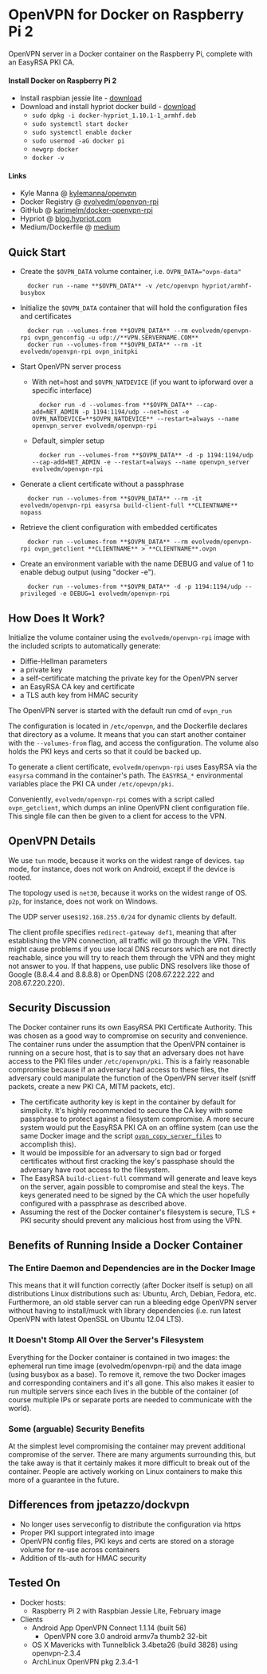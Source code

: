 # OpenVPN for Docker on Raspberry Pi 2

OpenVPN server in a Docker container on the Raspberry Pi, complete with an EasyRSA PKI CA.

#### Install Docker on Raspberry Pi 2
* Install raspbian jessie lite - [download](https://downloads.raspberrypi.org/raspbian_lite_latest)
* Download and install hypriot docker build - [download](http://downloads.hypriot.com/docker-hypriot_1.10.1-1_armhf.deb)
    * `sudo dpkg -i docker-hypriot_1.10.1-1_armhf.deb`
    * `sudo systemctl start docker`
    * `sudo systemctl enable docker`
    * `sudo usermod -aG docker pi`
    * `newgrp docker`
    * `docker -v`

#### Links

* Kyle Manna @ [kylemanna/openvpn](https://github.com/kylemanna/docker-openvpn)
* Docker Registry @ [evolvedm/openvpn-rpi](https://hub.docker.com/r/evolvedm/openvpn-rpi/)
* GitHub @ [karimelm/docker-openvpn-rpi](https://github.com/karimelm/docker-openvpn-rpi)
* Hypriot @ [blog.hypriot.com](http://blog.hypriot.com)
* Medium/Dockerfile @ [medium](https://medium.com/@dockerfile/docker-on-raspbian-c5e094ac50dc#.lmfdkugdj)

## Quick Start

* Create the `$OVPN_DATA` volume container, i.e. `OVPN_DATA="ovpn-data"`

        docker run --name **$OVPN_DATA** -v /etc/openvpn hypriot/armhf-busybox

* Initialize the `$OVPN_DATA` container that will hold the configuration files and certificates

        docker run --volumes-from **$OVPN_DATA** --rm evolvedm/openvpn-rpi ovpn_genconfig -u udp://**VPN.SERVERNAME.COM**
        docker run --volumes-from **$OVPN_DATA** --rm -it evolvedm/openvpn-rpi ovpn_initpki

* Start OpenVPN server process
    - With net=host and `$OVPN_NATDEVICE` (if you want to ipforward over a specific interface)

            docker run -d --volumes-from **$OVPN_DATA** --cap-add=NET_ADMIN -p 1194:1194/udp --net=host -e OVPN_NATDEVICE=**$OVPN_NATDEVICE** --restart=always --name openvpn_server evolvedm/openvpn-rpi

    - Default, simpler setup
    
            docker run --volumes-from **$OVPN_DATA** -d -p 1194:1194/udp --cap-add=NET_ADMIN -e --restart=always --name openvpn_server evolvedm/openvpn-rpi

* Generate a client certificate without a passphrase

        docker run --volumes-from **$OVPN_DATA** --rm -it evolvedm/openvpn-rpi easyrsa build-client-full **CLIENTNAME** nopass

* Retrieve the client configuration with embedded certificates

        docker run --volumes-from **$OVPN_DATA** --rm evolvedm/openvpn-rpi ovpn_getclient **CLIENTNAME** > **CLIENTNAME**.ovpn

* Create an environment variable with the name DEBUG and value of 1 to enable debug output (using "docker -e").

        docker run --volumes-from **$OVPN_DATA** -d -p 1194:1194/udp --privileged -e DEBUG=1 evolvedm/openvpn-rpi
        

## How Does It Work?

Initialize the volume container using the `evolvedm/openvpn-rpi` image with the
included scripts to automatically generate:

- Diffie-Hellman parameters
- a private key
- a self-certificate matching the private key for the OpenVPN server
- an EasyRSA CA key and certificate
- a TLS auth key from HMAC security

The OpenVPN server is started with the default run cmd of `ovpn_run`

The configuration is located in `/etc/openvpn`, and the Dockerfile
declares that directory as a volume. It means that you can start another
container with the `--volumes-from` flag, and access the configuration.
The volume also holds the PKI keys and certs so that it could be backed up.

To generate a client certificate, `evolvedm/openvpn-rpi` uses EasyRSA via the
`easyrsa` command in the container's path.  The `EASYRSA_*` environmental
variables place the PKI CA under `/etc/opevpn/pki`.

Conveniently, `evolvedm/openvpn-rpi` comes with a script called `ovpn_getclient`,
which dumps an inline OpenVPN client configuration file.  This single file can
then be given to a client for access to the VPN.


## OpenVPN Details

We use `tun` mode, because it works on the widest range of devices.
`tap` mode, for instance, does not work on Android, except if the device
is rooted.

The topology used is `net30`, because it works on the widest range of OS.
`p2p`, for instance, does not work on Windows.

The UDP server uses`192.168.255.0/24` for dynamic clients by default.

The client profile specifies `redirect-gateway def1`, meaning that after
establishing the VPN connection, all traffic will go through the VPN.
This might cause problems if you use local DNS recursors which are not
directly reachable, since you will try to reach them through the VPN
and they might not answer to you. If that happens, use public DNS
resolvers like those of Google (8.8.4.4 and 8.8.8.8) or OpenDNS
(208.67.222.222 and 208.67.220.220).


## Security Discussion

The Docker container runs its own EasyRSA PKI Certificate Authority.  This was
chosen as a good way to compromise on security and convenience.  The container
runs under the assumption that the OpenVPN container is running on a secure
host, that is to say that an adversary does not have access to the PKI files
under `/etc/openvpn/pki`.  This is a fairly reasonable compromise because if an
adversary had access to these files, the adversary could manipulate the
function of the OpenVPN server itself (sniff packets, create a new PKI CA, MITM
packets, etc).

* The certificate authority key is kept in the container by default for
  simplicity.  It's highly recommended to secure the CA key with some
  passphrase to protect against a filesystem compromise.  A more secure system
  would put the EasyRSA PKI CA on an offline system (can use the same Docker
  image and the script [`ovpn_copy_server_files`](/docs/paranoid.md) to accomplish this).
* It would be impossible for an adversary to sign bad or forged certificates
  without first cracking the key's passphase should the adversary have root
  access to the filesystem.
* The EasyRSA `build-client-full` command will generate and leave keys on the
  server, again possible to compromise and steal the keys.  The keys generated
  need to be signed by the CA which the user hopefully configured with a passphrase
  as described above.
* Assuming the rest of the Docker container's filesystem is secure, TLS + PKI
  security should prevent any malicious host from using the VPN.


## Benefits of Running Inside a Docker Container

### The Entire Daemon and Dependencies are in the Docker Image

This means that it will function correctly (after Docker itself is setup) on
all distributions Linux distributions such as: Ubuntu, Arch, Debian, Fedora,
etc.  Furthermore, an old stable server can run a bleeding edge OpenVPN server
without having to install/muck with library dependencies (i.e. run latest
OpenVPN with latest OpenSSL on Ubuntu 12.04 LTS).

### It Doesn't Stomp All Over the Server's Filesystem

Everything for the Docker container is contained in two images: the ephemeral
run time image (evolvedm/openvpn-rpi) and the data image (using busybox as a
base).  To remove it, remove the two Docker images and corresponding containers
and it's all gone.  This also makes it easier to run multiple servers since
each lives in the bubble of the container (of course multiple IPs or separate
ports are needed to communicate with the world).

### Some (arguable) Security Benefits

At the simplest level compromising the container may prevent additional
compromise of the server.  There are many arguments surrounding this, but the
take away is that it certainly makes it more difficult to break out of the
container.  People are actively working on Linux containers to make this more
of a guarantee in the future.

## Differences from jpetazzo/dockvpn

* No longer uses serveconfig to distribute the configuration via https
* Proper PKI support integrated into image
* OpenVPN config files, PKI keys and certs are stored on a storage
  volume for re-use across containers
* Addition of tls-auth for HMAC security

## Tested On

* Docker hosts:
  * Raspberry Pi 2 with Raspbian Jessie Lite, February image
* Clients
  * Android App OpenVPN Connect 1.1.14 (built 56)
     * OpenVPN core 3.0 android armv7a thumb2 32-bit
  * OS X Mavericks with Tunnelblick 3.4beta26 (build 3828) using openvpn-2.3.4
  * ArchLinux OpenVPN pkg 2.3.4-1
